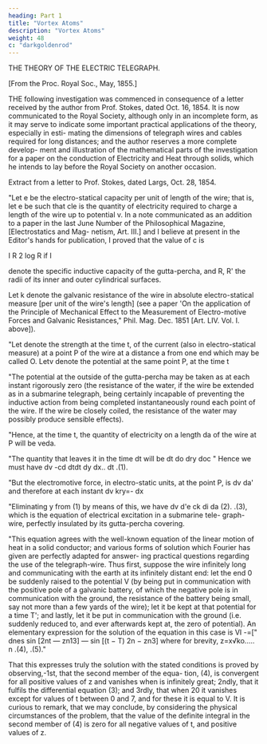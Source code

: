 ```yaml
---
heading: Part 1
title: "Vortex Atoms" 
description: "Vortex Atoms"
weight: 48
c: "darkgoldenrod"
---
```



THE THEORY OF THE ELECTRIC TELEGRAPH.

[From the Proc. Royal Soc., May, 1855.]

THE following investigation was commenced in consequence of a letter received by the author from Prof. Stokes, dated Oct. 16, 1854. It is now communicated to the Royal Society, although only in an incomplete form, as it may serve to indicate some important practical applications of the theory, especially in esti- mating the dimensions of telegraph wires and cables required for long distances; and the author reserves a more complete develop- ment and illustration of the mathematical parts of the investigation for a paper on the conduction of Electricity and Heat through solids, which he intends to lay before the Royal Society on another occasion.

Extract from a letter to Prof. Stokes, dated Largs, Oct. 28, 1854.

"Let e be the electro-statical capacity per unit of length of the wire; that is, let e be such that cle is the quantity of electricity required to charge a length of the wire up to potential v. In a note communicated as an addition to a paper in the last June Number of the Philosophical Magazine, [Electrostatics and Mag- netism, Art. III.] and I believe at present in the Editor's hands for publication, I proved that the value of c is

I
R
2 log R
if I

denote the specific inductive capacity of the gutta-percha, and R, R' the radii of its inner and outer cylindrical surfaces.


Let k denote the galvanic resistance of the wire in absolute electro-statical measure [per unit of the wire's length] (see a paper 'On the application of the Principle of Mechanical Effect to the Measurement of Electro-motive Forces and Galvanic Resistances," Phil. Mag. Dec. 1851 [Art. LIV. Vol. I. above]).

"Let denote the strength at the time t, of the current (also in electro-statical measure) at a point P of the wire at a distance a from one end which may be called O. Letv denote the potential at the same point P, at the time t

"The potential at the outside of the gutta-percha may be taken as at each instant rigorously zero (the resistance of the water, if the wire be extended as in a submarine telegraph, being certainly incapable of preventing the inductive action from being completed instantaneously round each point of the wire. If the wire be closely coiled, the resistance of the water may possibly produce sensible effects).




"Hence, at the time t, the quantity of electricity on a length da of the wire at P will be veda.

"The quantity that leaves it in the time dt will be
dt do
dry doc
" Hence we must have
dv
-cd
dtdt
dy
dx..
dt
.(1).

"But the electromotive force, in electro-static units, at the
point P, is
dv da'
and therefore at each instant
dv
kry=-
dx

"Eliminating y from (1) by means of this, we have
dv d'e ck di da
(2).
.(3),
which is the equation of electrical excitation in a submarine tele- graph-wire, perfectly insulated by its gutta-percha covering.

"This equation agrees with the well-known equation of the linear motion of heat in a solid conductor; and various forms of solution which Fourier has given are perfectly adapted for answer- ing practical questions regarding the use of the telegraph-wire. Thus first, suppose the wire infinitely long and communicating with the earth at its infinitely distant end: let the end 0 be suddenly raised to the potential V (by being put in communication with the positive pole of a galvanic battery, of which the negative pole is in communication with the ground, the resistance of the battery being small, say not more than a few yards of the wire); let it be kept at that potential for a time T'; and lastly, let it be put in communication with the ground (i.e. suddenly reduced to, and ever afterwards kept at, the zero of potential). An elementary expression for the solution of the equation in this case is
VI
-=[" dnes sin [2nt — zn13] — sin [(t − T) 2n − zn3]
where for brevity,
z=x√ko.....
n
.(4),
.(5)."

That this expresses truly the solution with the stated conditions is proved by observing,-1st, that the second member of the equa- tion, (4), is convergent for all positive values of z and vanishes when is infinitely great; 2ndly, that it fulfils the differential equation (3); and 3rdly, that when 20 it vanishes except for values of t between 0 and 7, and for these it is equal to V. It is curious to remark, that we may conclude, by considering the physical circumstances of the problem, that the value of the definite integral in the second member of (4) is zero for all negative values of t, and positive values of z.



